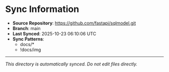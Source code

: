 # Sync Information

- **Source Repository**: https://github.com/fastapi/sqlmodel.git
- **Branch**: main
- **Last Synced**: 2025-10-23 06:10:06 UTC
- **Sync Patterns**:
  - docs/*
  - !docs/img

---
*This directory is automatically synced. Do not edit files directly.*
